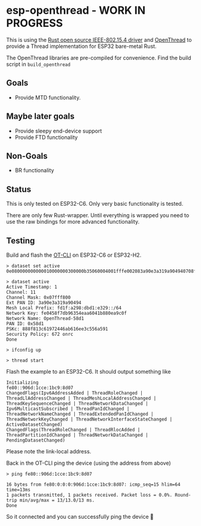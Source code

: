 # esp-openthread - WORK IN PROGRESS

This is using the [Rust open source IEEE-802.15.4 driver](https://github.com/esp-rs/esp-ieee802154) and [OpenThread](https://openthread.io/) to provide a Thread implementation for ESP32 bare-metal Rust.

The OpenThread libraries are pre-compiled for convenience. Find the build script in `build_openthread`

## Goals

- Provide MTD functionality.

## Maybe later goals

- Provide sleepy end-device support
- Provide FTD functionality

## Non-Goals

- BR functionality

## Status

This is only tested on ESP32-C6. Only very basic functionality is tested.

There are only few Rust-wrapper. Until everything is wrapped you need to use the raw bindings for more advanced functionality.

## Testing

Build and flash the [OT-CLI](https://github.com/espressif/esp-idf/tree/master/examples/openthread/ot_cli) on ESP32-C6 or ESP32-H2.

```
> dataset set active 0e080000000000010000000300000b35060004001fffe002083a90e3a319a904940708fd1fa298dbd1e3290510fe0458f7db96354eaa6041b880ea9c0f030f4f70656e5468726561642d35386431010258d10410888f813c61972446ab616ee3c556a5910c0402a0f7f8

> dataset active
Active Timestamp: 1
Channel: 11
Channel Mask: 0x07fff800
Ext PAN ID: 3a90e3a319a90494
Mesh Local Prefix: fd1f:a298:dbd1:e329::/64
Network Key: fe0458f7db96354eaa6041b880ea9c0f
Network Name: OpenThread-58d1
PAN ID: 0x58d1
PSKc: 888f813c61972446ab616ee3c556a591
Security Policy: 672 onrc
Done

> ifconfig up

> thread start

```

Flash the example to an ESP32-C6. It should output something like
```
Initializing
fe80::906d:1cce:1bc9:8d07
ChangedFlags(Ipv6AddressAdded | ThreadRoleChanged | ThreadLlAddressChanged | ThreadMeshLocalAddressChanged | ThreadKeySequenceChanged | ThreadNetworkDataChanged | Ipv6MulticastSubscribed | ThreadPanIdChanged | ThreadNetworkNameChanged | ThreadExtendedPanIdChanged | ThreadNetworkKeyChanged | ThreadNetworkInterfaceStateChanged | ActiveDatasetChanged)
ChangedFlags(ThreadRoleChanged | ThreadRlocAdded | ThreadPartitionIdChanged | ThreadNetworkDataChanged | PendingDatasetChanged)
```

Please note the link-local address.

Back in the OT-CLI ping the device (using the address from above)
```
> ping fe80::906d:1cce:1bc9:8d07

16 bytes from fe80:0:0:0:906d:1cce:1bc9:8d07: icmp_seq=15 hlim=64 time=13ms
1 packets transmitted, 1 packets received. Packet loss = 0.0%. Round-trip min/avg/max = 13/13.0/13 ms.
Done
```

So it connected and you can successfully ping the device 🎉
